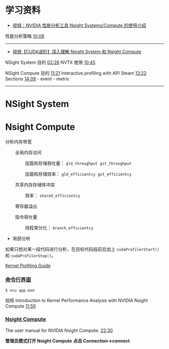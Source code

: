 
# 学习资料


- [视频：NVIDIA 性能分析工具 Nsight Systems/Compute 的使用介绍]( https://www.bilibili.com/video/BV15P4y1R7VG )

性能分析策略 [10:08](https://www.bilibili.com/video/BV15P4y1R7VG#t=608.825242)

--- 

-  [视频【CUDA进阶】深入理解 Nsight System 和 Nsight Compute](https://www.bilibili.com/video/BV13w411o7cu)

NSight System 目的 [02:26](https://www.bilibili.com/video/BV13w411o7cu#t=146.752477)
NVTX 使用 [10:45](https://www.bilibili.com/video/BV13w411o7cu#t=645.429491)

NSight Compute 目的  [11:21](https://www.bilibili.com/video/BV13w411o7cu#t=681.03364)
Interactive profiling with API Steam [13:22](https://www.bilibili.com/video/BV13w411o7cu#t=802.943144)
Sections [14:09](https://www.bilibili.com/video/BV13w411o7cu#t=849.412845)
	- event
	- metric


---

# NSight System



# Nsight Compute



分析内存带宽

        全局内存访问

                加载和存储吞吐量： `gld_throughput`  `gst_throughput`

                加载和存储效率： `gld_efficientcy`  `gst_efficientcy`

        共享内存存储体冲突

                效率： `shared_efficientcy`

        寄存器溢出

        指令吞吐量

                线程束分化： `branch_efficientcy`

  
  

- 局部分析

如果只想对某一段代码进行分析，在目标代码段前后加上 `cudaProfilerStart()` 和 `cudaProfilerStop()`。

  
[Kernel Profiling Guide](https://docs.nvidia.com/nsight-compute/ProfilingGuide/#abstract)
###  [命令行界面](https://docs.nvidia.com/nsight-compute/2021.3/NsightComputeCli/index.html#abstract)
`$ ncu app.exe`

视频 Introduction to Kernel Performance Analysis with NVIDIA Nsight Compute  [11:59](https://www.youtube.com/watch?v=fsC3QeZHM1U)

### [Nsight Compute](https://docs.nvidia.com/nsight-compute/2021.3/NsightCompute/index.html#abstract)

The user manual for NVIDIA Nsight Compute.
[22:30](https://www.youtube.com/watch?v=fsC3QeZHM1U)

**管理员模式打开 Nsight Compute**
**点击 Connection->connect**  



